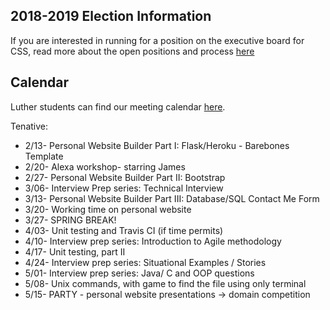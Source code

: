 ## 2018-2019 Election Information
If you are interested in running for a position on the executive board for CSS, read more about the open positions and process [here](https://docs.google.com/document/d/1RoN5n2dkf8VjmA102p6oGfY6iSBjPzlSJsmfjkEYlHI/edit?usp=sharing)

## Calendar
Luther students can find our meeting calendar [here](https://calendar.google.com/calendar/embed?src=luther.edu_81i8tmkhkeafp278etjdao7c3c%40group.calendar.google.com&ctz=America/Chicago).

Tenative:
* 2/13- Personal Website Builder Part I: Flask/Heroku - Barebones Template 
* 2/20- Alexa workshop- starring James
* 2/27- Personal Website Builder Part II: Bootstrap 
* 3/06- Interview Prep series: Technical Interview
* 3/13- Personal Website Builder Part III: Database/SQL Contact Me Form
* 3/20- Working time on personal website
* 3/27- SPRING BREAK!
* 4/03- Unit testing and Travis CI (if time permits)
* 4/10- Interview prep series: Introduction to Agile methodology 
* 4/17- Unit testing, part II 
* 4/24- Interview prep series: Situational Examples / Stories 
* 5/01- Interview prep series: Java/ C and OOP questions
* 5/08- Unix commands, with game to find the file using only terminal
* 5/15- PARTY - personal website presentations -> domain competition

